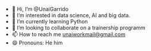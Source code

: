 - 👋 Hi, I’m @UnaiGarrido
- 👀 I’m interested in data science, AI and big data.
- 🌱 I’m currently learning Python
- 💞️ I’m looking to collaborate on a trainership programm
- 📫 How to reach me unaiworkmail@gmail.com
- 😄 Pronouns: He him


<!---
UnaiGarrido/UnaiGarrido is a ✨ special ✨ repository because its `README.md` (this file) appears on your GitHub profile.
You can click the Preview link to take a look at your changes.
--->

